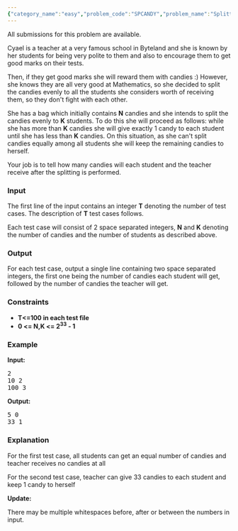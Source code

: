 ```yaml
---
{"category_name":"easy","problem_code":"SPCANDY","problem_name":"Splitting Candies","languages_supported":{"0":"ADA","1":"ASM","2":"BASH","3":"BF","4":"C","5":"C99 strict","6":"CAML","7":"CLOJ","8":"CLPS","9":"CPP 4.3.2","10":"CPP 4.9.2","11":"CPP14","12":"CS2","13":"D","14":"ERL","15":"FORT","16":"FS","17":"GO","18":"HASK","19":"ICK","20":"ICON","21":"JAVA","22":"JS","23":"LISP clisp","24":"LISP sbcl","25":"LUA","26":"NEM","27":"NICE","28":"NODEJS","29":"PAS fpc","30":"PAS gpc","31":"PERL","32":"PERL6","33":"PHP","34":"PIKE","35":"PRLG","36":"PYTH","37":"PYTH 3.4","38":"RUBY","39":"SCALA","40":"SCM guile","41":"SCM qobi","42":"ST","43":"TCL","44":"TEXT","45":"WSPC"},"max_timelimit":1,"source_sizelimit":50000,"problem_author":"kuruma","problem_tester":"white_king","date_added":"3-07-2013","tags":{"0":"aug13","1":"cakewalk","2":"kuruma","3":"simple"},"editorial_url":"http://discuss.codechef.com/problems/SPCANDY","time":{"view_start_date":1376299800,"submit_start_date":1376299800,"visible_start_date":1376299800,"end_date":1735669800},"layout":"problem"}
---
```

<span class="solution-visible-txt">All submissions for this problem are available.</span><p>Cyael is a teacher at a very famous school in Byteland and she is known by her students for being very polite to them and also to encourage them to get good marks on their tests.</p>
<p>Then, if they get good marks she will reward them with candies :) However, she knows they are all very good at Mathematics, so she decided to split the candies evenly to all the students she considers worth of receiving them, so they don't fight with each other. </p>
<p>She has a bag which initially contains <b>N</b> candies and she intends to split the candies evenly to <b>K</b> students. To do this she will proceed as follows: while she has more than <b>K</b> candies she will give exactly 1 candy to each student until she has less than <b>K</b> candies. On this situation, as she can't split candies equally among all students she will keep the remaining candies to herself.</p>
<p>Your job is to tell how many candies will each student and the teacher<br />
receive after the splitting is performed.</p>
<h3>Input</h3>
<p>The first line of the input contains an integer <b>T</b> denoting the number of test cases. The description of <b>T</b> test cases follows.</p>
<p>Each test case will consist of 2 space separated integers, <b>N</b> and <b>K</b> denoting the number of candies and the number of students as described above.</p>
<h3>Output</h3>
<p>For each test case, output a single line containing two space separated integers, the first one being the number of candies each student will get, followed by the number of candies the teacher will get.</p>
<h3>Constraints</h3>
<ul>
<li> <b>T&lt;=100 in each test file</b> </li>
<li><b>0 &lt;= N,K &lt;= 2<sup>33</sup> - 1 </b></li>
</ul>
<h3>Example</h3>
<p><b>Input:</b></p>
<pre>
2
10 2
100 3
</pre>
<p><b>Output:</b></p>
<pre>
5 0
33 1
</pre><h3>Explanation</h3>
<p>For the first test case, all students can get an equal number of candies and teacher receives no candies at all </p>
<p>For the second test case, teacher can give 33 candies to each student and keep 1 candy to herself</p>
<p><b>Update:</b></p>
<p> There may be multiple whitespaces before, after or between the numbers in input.</p>
